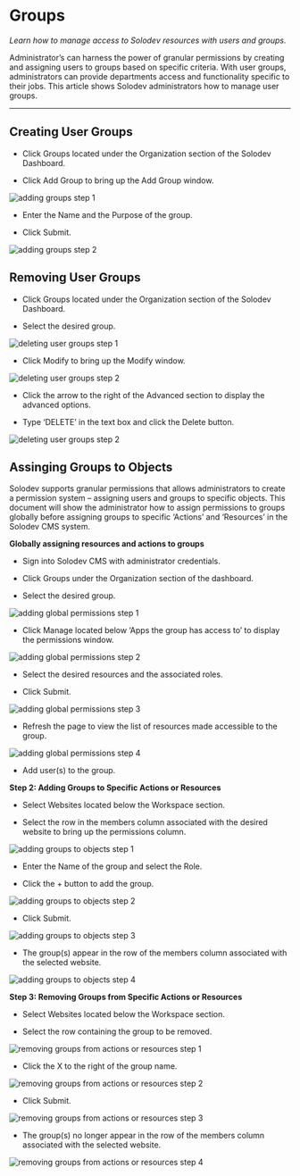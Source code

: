 
# Groups

*Learn how to manage access to Solodev resources with users and groups.*


Administrator’s can harness the power of granular permissions by creating and assigning users to groups based on specific criteria. With user groups, administrators can provide departments access and functionality specific to their jobs. This article shows Solodev administrators how to manage user groups. 

---

## Creating User Groups

- Click Groups located under the Organization section of the Solodev Dashboard.

- Click Add Group to bring up the Add Group window. 

![adding groups step 1](adding_user_Groups_p1.png)

- Enter the Name and the Purpose of the group.

- Click Submit.

![adding groups step 2](adding_user_Groups_p2.png)

## Removing User Groups

- Click Groups located under the Organization section of the Solodev Dashboard.

- Select the desired group.

![deleting user groups step 1](deleting_user_groups.jpg)

- Click Modify to bring up the Modify window.

![deleting user groups step 2](deleting_user_groups_p2.jpg)

- Click the arrow to the right of the Advanced section to display the advanced options.
 
- Type ‘DELETE’ in the text box and click the Delete button.

![deleting user groups step 2](deleting_user_groups_p3.jpg)


## Assinging Groups to Objects

Solodev supports granular permissions that allows administrators to create a permission system – assigning users and groups to specific objects. This document will show the administrator how to assign permissions to groups globally before assigning groups to specific ‘Actions’ and ‘Resources’ in the Solodev CMS system. 


**Globally assigning resources and actions to groups**

- Sign into Solodev CMS with administrator credentials.

- Click Groups under the Organization section of the dashboard.

- Select the desired group.

![adding global permissions step 1](adding_global_permissions_p1.jpg)

- Click Manage located below ‘Apps the group has access to’ to display the permissions window.

![adding global permissions step 2](adding_global_permissions_p2.jpg)

- Select the desired resources and the associated roles.

- Click Submit.

![adding global permissions step 3](adding_global_permissions_p3.jpg)

- Refresh the page to view the list of resources made accessible to the group.

![adding global permissions step 4](adding_global_permissions_p4.jpg)

- Add user(s) to the group.


**Step 2: Adding Groups to Specific Actions or Resources**

- Select Websites located below the Workspace section. 

- Select the row in the members column associated with the desired website to bring up the permissions column.

![adding groups to objects step 1](adding_groups_to_objects.jpg)

- Enter the Name of the group and select the Role.

- Click the + button to add the group.

![adding groups to objects step 2](adding_groups_to_objects_p2.jpg)

- Click Submit.

![adding groups to objects step 3](adding_groups_to_objects_p3.jpg)

- The group(s) appear in the row of the members column associated with the selected website. 

![adding groups to objects step 4](adding_groups_to_objects_p4.jpg)


**Step 3: Removing Groups from Specific Actions or Resources**

- Select Websites located below the Workspace section. 

- Select the row containing the group to be removed.

![removing groups from actions or resources step 1](removing_groups_from_objects_p1.jpg)

- Click the X to the right of the group name.

![removing groups from actions or resources step 2](removing_groups_from_objects_p2.jpg)

- Click Submit.

![removing groups from actions or resources step 3](removing_groups_from_objects_p3.jpg)

- The group(s) no longer appear in the row of the members column associated with the selected website. 

![removing groups from actions or resources step 4](removing_groups_from_objects_p4.jpg)